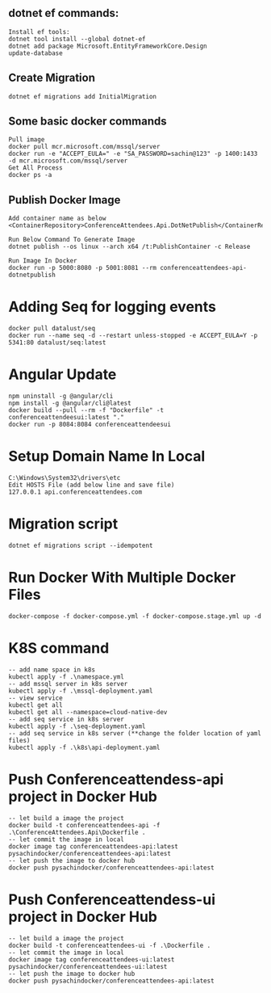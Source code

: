 
## dotnet ef commands:
	Install ef tools:
	dotnet tool install --global dotnet-ef
	dotnet add package Microsoft.EntityFrameworkCore.Design
	update-database

## Create Migration
	dotnet ef migrations add InitialMigration

## Some basic docker commands
	Pull image
	docker pull mcr.microsoft.com/mssql/server
	docker run -e "ACCEPT_EULA=" -e "SA_PASSWORD=sachin@123" -p 1400:1433 -d mcr.microsoft.com/mssql/server
	Get All Process
	docker ps -a

## Publish Docker Image
	Add container name as below
	<ContainerRepository>ConferenceAttendees.Api.DotNetPublish</ContainerRepository>

	Run Below Command To Generate Image
	dotnet publish --os linux --arch x64 /t:PublishContainer -c Release

	Run Image In Docker
	docker run -p 5000:8080 -p 5001:8081 --rm conferenceattendees-api-dotnetpublish

# Adding Seq for logging events
	docker pull datalust/seq
	docker run --name seq -d --restart unless-stopped -e ACCEPT_EULA=Y -p 5341:80 datalust/seq:latest

# Angular Update
	npm uninstall -g @angular/cli
	npm install -g @angular/cli@latest
	docker build --pull --rm -f "Dockerfile" -t conferenceattendeesui:latest "."
	docker run -p 8084:8084 conferenceattendeesui

# Setup Domain Name In Local
	C:\Windows\System32\drivers\etc
	Edit HOSTS File (add below line and save file)
	127.0.0.1 api.conferenceattendees.com

# Migration script
	dotnet ef migrations script --idempotent

# Run Docker With Multiple Docker Files
	docker-compose -f docker-compose.yml -f docker-compose.stage.yml up -d

# K8S command
	-- add name space in k8s
	kubectl apply -f .\namespace.yml
	-- add mssql server in k8s server
	kubectl apply -f .\mssql-deployment.yaml
	-- view service
	kubectl get all
	kubectl get all --namespace=cloud-native-dev
	-- add seq service in k8s server
	kubectl apply -f .\seq-deployment.yaml
	-- add seq service in k8s server (**change the folder location of yaml files)
	kubectl apply -f .\k8s\api-deployment.yaml

# Push Conferenceattendess-api project in Docker Hub
	-- let build a image the project
	docker build -t conferenceattendees-api -f .\ConferenceAttendees.Api\Dockerfile .
	-- let commit the image in local
	docker image tag conferenceattendees-api:latest pysachindocker/conferenceattendees-api:latest
	-- let push the image to docker hub
	docker push pysachindocker/conferenceattendees-api:latest

# Push Conferenceattendess-ui project in Docker Hub
	-- let build a image the project
	docker build -t conferenceattendees-ui -f .\Dockerfile .                         
	-- let commit the image in local
	docker image tag conferenceattendees-ui:latest pysachindocker/conferenceattendees-ui:latest
	-- let push the image to docker hub
	docker push pysachindocker/conferenceattendees-api:latest

